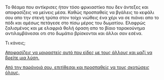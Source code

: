 Το θέαμα που αντίκρισες ήταν τόσο φρικιαστίκο που δεν άντεξες και
αποφασίζεις να μείνεις μέσα. Καθώς προσπαθείς να βγάλεις το
κεφάλι σου απο την στενή τρύπα στον τοίχο νιώθεις ένα χέρι να σε
πιάνει απο το πόδι και αμέσως πετάγεσε στο πίσω μέρος του δωματίου.
Ελαφρώς ζαλισμένος και με ελαφριά θολή όραση απο το βίαιο ταρακούνημα 
αντιλαμβάνεσαι οτι στο δωμάτιο βρίσκονται και άλλοι σαν εσένα.

Τι κάνεις;

[Αποφασίζεις να μοιραστείς αυτό που είδες με τους άλλους και μαζί να βρείτε μια λύση.](collaborate_to_take_it_down/collaborate_to_take_it_down.md)

[Από την παράνοιά σου, επιτίθεσαι και προσπαθείς να τους σκοτώσεις όλους.](kill_everyone_else/kill_everyone_else.md)